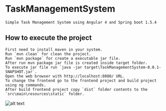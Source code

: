 # TaskManagementSystem
	Simple Task Management System using Angular 4 and Spring boot 1.5.4

## How to execute the project

	First need to install maven in your system.
	Run `mvn clean` for clean the project.
	Run `mvn package` for create a executable jar file.
	After run mvn package jar file is created inside target folder.
	To execute jar file run `java -jar target\TaskManagementSystem-0.0.1-SNAPSHOT.jar`.
	Open the web browser with http://localhost:8080/ URL.
	To change the frontend go to the frontend project and build project using ng commands.
	After build frontend project copy `dist` folder contents to the `src\main\resources\static` folder.
	
	
![alt text](https://www.dropbox.com/s/iua9iqlkyqylnkn/TMS.png?dl=0)

